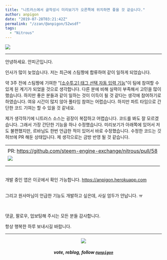 ```yaml
---
title: "니트러스에서 글작성시 미리보기가 오른쪽에 위치하면 좋을 것 같습니다."
author: anpigon
date: "2019-07-28T03:21:42Z"
permalink: "/zzan/@anpigon/52wsdf"
tags:
  - "Nitrous"
---
```

![](https://user-images.githubusercontent.com/3969643/62001320-bed5c680-b128-11e9-8e4d-9b665a4cf103.png)
***

안녕하세요. 안피곤입니다.

인사가 많이 늦었습니다. 저는 최근에 스팀짱에 합류하여 같이 일하게 되었습니다.

약 3주 전에 스팀짱에 기여한 "[\[소수투고\] 태그 선택 자동 입력 기능](/zzan/@anpigon/7e4ab827f87e8)"이 팀에 참여할 수 있게 된 계기가 되었을 것으로 생각합니다. 다른 분에 비해 실력이 부족해서 고민을 많이 했습니다. 하지만 좋은 분들과 같이 일하는 것이 이득이 될 것 같다는 생각에 참여하기로 하였습니다. 여유 시간이 많지 않아 풀타임 참여는 어렵습니다. 하지만 파트 타임으로 간단한 코드 기여는 할 수 있을 것 같네요.

제가 생각하기에 니트러스 소스는 굉장이 복잡하고 어렵습니다. 코드를 봐도 잘 모르겠습니다. 그래서 가장 간단한 기능을 하나 수정했습니다. 미리보기가 아래쪽에 있어서 저도 불편했지만, 르바님도 한번 언급한 적이 있어서 바로 수정했습니다. 수정한 코드는 깃허브에 PR 해둔 상태입니다. 제 생각으로는 금방 반영 될 것 같습니다.

||
|-|
||
|PR: https://github.com/steem-engine-exchange/nitrous/pull/58|
|![](https://files.steempeak.com/file/steempeak/anpigon/uQ3JKSk4-E18489E185B3E1848FE185B3E18485E185B5E186ABE18489E185A3E186BA202019-07-2820E1848BE185A9E1848CE185A5E186AB2011.33.04.png)|
||
||

<br>개발 중인 앱은 이곳에서 확인 가능합니다. https://anpigon.herokuapp.com

<br>그리고 원사마님이 언급한 기능도 개발하고 싶은데, 사실 엄두가 안납니다. ㅠ

<br>

댓글, 팔로우, 업보팅해 주시는 모든 분들 감사합니다.

항상 행복한 하루 보내시길 바랍니다.

***

<center><img src='https://steemitimages.com/400x0/https://cdn.steemitimages.com/DQmQmWhMN6zNrLmKJRKhvSScEgWZmpb8zCeE2Gray1krbv6/BC054B6E-6F73-46D0-88E4-C88EB8167037.jpeg'><h5>vote, reblog, follow <code><a href='https://steemit.com/@anpigon'>@anpigon</a></code></h5></center> 
